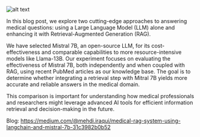 ![alt text]([http://url/to/img.png](https://miro.medium.com/v2/resize:fit:2000/format:webp/1*uNCvJtRfOiraUWw3btiNUw.png))


In this blog post, we explore two cutting-edge approaches to answering medical questions: using a Large Language Model (LLM) alone and enhancing it with Retrieval-Augmented Generation (RAG).

We have selected Mistral 7B, an open-source LLM, for its cost-effectiveness and comparable capabilities to more resource-intensive models like Llama-13B. Our experiment focuses on evaluating the effectiveness of Mistral 7B, both independently and when coupled with RAG, using recent PubMed articles as our knowledge base. The goal is to determine whether integrating a retrieval step with Mitral 7B yields more accurate and reliable answers in the medical domain.

This comparison is important for understanding how medical professionals and researchers might leverage advanced AI tools for efficient information retrieval and decision-making in the future.

Blog: https://medium.com/@mehdi.iraqui/medical-rag-system-using-langchain-and-mistral-7b-31c3982b0b52
